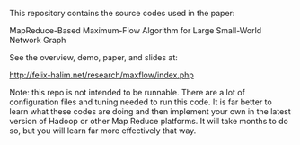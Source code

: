 This repository contains the source codes used in the paper:

MapReduce-Based Maximum-Flow Algorithm for Large Small-World Network Graph


See the overview, demo, paper, and slides at:

http://felix-halim.net/research/maxflow/index.php

Note: this repo is not intended to be runnable. There are a lot of configuration files and tuning needed to run this code.
It is far better to learn what these codes are doing and then implement your own in the latest version of Hadoop or other Map Reduce platforms.
It will take months to do so, but you will learn far more effectively that way.
